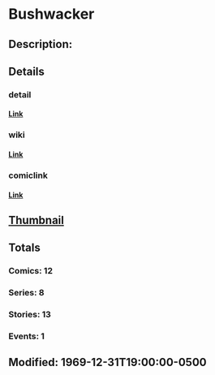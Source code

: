 # Bushwacker
## Description: 
## Details
### detail
#### [Link](http://marvel.com/characters/369/bushwacker?utm_campaign=apiRef&utm_source=225578a89fc76f3d20fbffda5d17a88d)
### wiki
#### [Link](http://marvel.com/universe/Bushwacker?utm_campaign=apiRef&utm_source=225578a89fc76f3d20fbffda5d17a88d)
### comiclink
#### [Link](http://marvel.com/comics/characters/1009213/bushwacker?utm_campaign=apiRef&utm_source=225578a89fc76f3d20fbffda5d17a88d)
## [Thumbnail](http://i.annihil.us/u/prod/marvel/i/mg/b/40/image_not_available.jpg)
## Totals
### Comics: 12
### Series: 8
### Stories: 13
### Events: 1
## Modified: 1969-12-31T19:00:00-0500